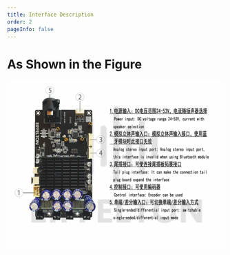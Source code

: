 ```yaml
---
title: Interface Description
order: 2
pageInfo: false
---
```


# As Shown in the Figure
![Interface Image](/image/402.jpg)